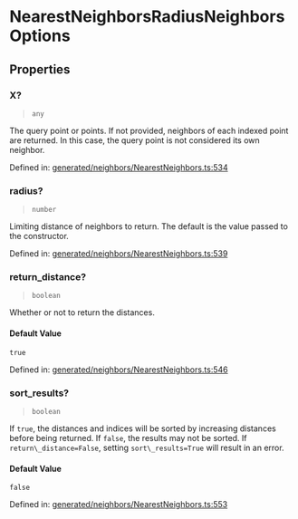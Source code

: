 # NearestNeighborsRadiusNeighborsOptions

## Properties

### X?

> `any`

The query point or points. If not provided, neighbors of each indexed point are returned. In this case, the query point is not considered its own neighbor.

Defined in:  [generated/neighbors/NearestNeighbors.ts:534](https://github.com/transitive-bullshit/scikit-learn-ts/blob/92ab806/packages/sklearn/src/generated/neighbors/NearestNeighbors.ts#L534)

### radius?

> `number`

Limiting distance of neighbors to return. The default is the value passed to the constructor.

Defined in:  [generated/neighbors/NearestNeighbors.ts:539](https://github.com/transitive-bullshit/scikit-learn-ts/blob/92ab806/packages/sklearn/src/generated/neighbors/NearestNeighbors.ts#L539)

### return\_distance?

> `boolean`

Whether or not to return the distances.

#### Default Value

`true`

Defined in:  [generated/neighbors/NearestNeighbors.ts:546](https://github.com/transitive-bullshit/scikit-learn-ts/blob/92ab806/packages/sklearn/src/generated/neighbors/NearestNeighbors.ts#L546)

### sort\_results?

> `boolean`

If `true`, the distances and indices will be sorted by increasing distances before being returned. If `false`, the results may not be sorted. If `return\_distance=False`, setting `sort\_results=True` will result in an error.

#### Default Value

`false`

Defined in:  [generated/neighbors/NearestNeighbors.ts:553](https://github.com/transitive-bullshit/scikit-learn-ts/blob/92ab806/packages/sklearn/src/generated/neighbors/NearestNeighbors.ts#L553)
